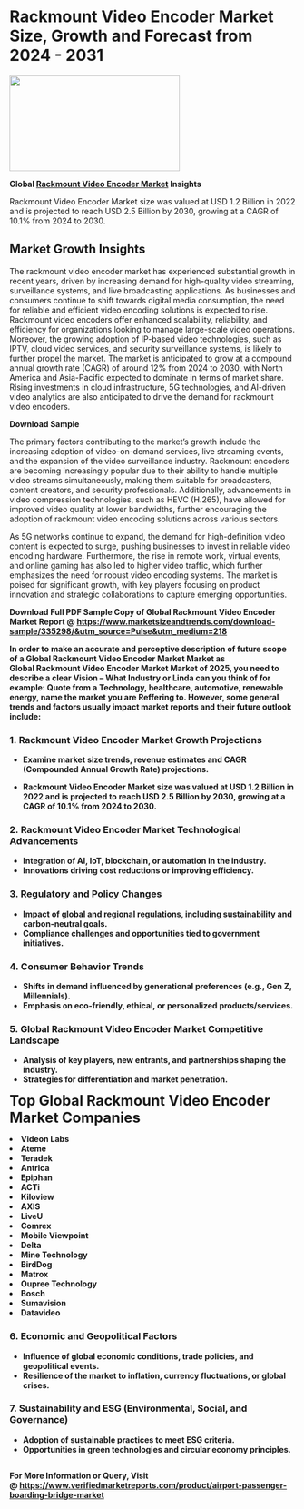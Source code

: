 <H1>Rackmount Video Encoder Market Size, Growth and Forecast from 2024 - 2031</H1><img class="aligncenter size-medium wp-image-584254" src="https://thirdeyenews.in/wp-content/uploads/2024/09/Global-Market-Research-300x168.jpeg" alt="" width="300" height="168" /><p><strong>Global&nbsp;<a href="https://www.marketsizeandtrends.com/download-sample/335298/&amp;utm_source=Pulse&amp;utm_medium=218">Rackmount Video Encoder Market</a> Insights</strong></p><p>Rackmount Video Encoder Market size was valued at USD 1.2 Billion in 2022 and is projected to reach USD 2.5 Billion by 2030, growing at a CAGR of 10.1% from 2024 to 2030.</p><p><h2>Market Growth Insights</h2> <p>The rackmount video encoder market has experienced substantial growth in recent years, driven by increasing demand for high-quality video streaming, surveillance systems, and live broadcasting applications. As businesses and consumers continue to shift towards digital media consumption, the need for reliable and efficient video encoding solutions is expected to rise. Rackmount video encoders offer enhanced scalability, reliability, and efficiency for organizations looking to manage large-scale video operations. Moreover, the growing adoption of IP-based video technologies, such as IPTV, cloud video services, and security surveillance systems, is likely to further propel the market. The market is anticipated to grow at a compound annual growth rate (CAGR) of around 12% from 2024 to 2030, with North America and Asia-Pacific expected to dominate in terms of market share. Rising investments in cloud infrastructure, 5G technologies, and AI-driven video analytics are also anticipated to drive the demand for rackmount video encoders.</p> <p><strong>Download Sample</strong></p> <p>The primary factors contributing to the market’s growth include the increasing adoption of video-on-demand services, live streaming events, and the expansion of the video surveillance industry. Rackmount encoders are becoming increasingly popular due to their ability to handle multiple video streams simultaneously, making them suitable for broadcasters, content creators, and security professionals. Additionally, advancements in video compression technologies, such as HEVC (H.265), have allowed for improved video quality at lower bandwidths, further encouraging the adoption of rackmount video encoding solutions across various sectors.</p> <p>As 5G networks continue to expand, the demand for high-definition video content is expected to surge, pushing businesses to invest in reliable video encoding hardware. Furthermore, the rise in remote work, virtual events, and online gaming has also led to higher video traffic, which further emphasizes the need for robust video encoding systems. The market is poised for significant growth, with key players focusing on product innovation and strategic collaborations to capture emerging opportunities.</p> <p><strong></p><p><span class=""><strong>Download Full PDF Sample Copy of Global Rackmount Video Encoder Market Report</strong> @ <a href="https://www.marketsizeandtrends.com/download-sample/335298/&amp;utm_source=Pulse&amp;utm_medium=218" target="_blank">https://www.marketsizeandtrends.com/download-sample/335298/&amp;utm_source=Pulse&amp;utm_medium=218</a></span></p><p>In order to make an accurate and perceptive description of future scope of a Global&nbsp;Rackmount Video Encoder Market Market as Global&nbsp;Rackmount Video Encoder Market Market of 2025, you need to describe a clear Vision &ndash; What Industry or Linda can you think of for example: Quote from a Technology, healthcare, automotive, renewable energy, name the market you are Reffering to. However, some general trends and factors usually impact market reports and their future outlook include:</p><h3>1.&nbsp;<strong>Rackmount Video Encoder Market Growth Projections</strong></h3><ul><li>Examine market size trends, revenue estimates and CAGR (Compounded Annual Growth Rate) projections.</li><li><p>Rackmount Video Encoder Market size was valued at USD 1.2 Billion in 2022 and is projected to reach USD 2.5 Billion by 2030, growing at a CAGR of 10.1% from 2024 to 2030.</p></li></ul><h3>2.&nbsp;<strong>Rackmount Video Encoder Market Technological Advancements</strong></h3><ul><li>Integration of AI, IoT, blockchain, or automation in the industry.</li><li>Innovations driving cost reductions or improving efficiency.</li></ul><h3>3.&nbsp;<strong>Regulatory and Policy Changes</strong></h3><ul><li>Impact of global and regional regulations, including sustainability and carbon-neutral goals.</li><li>Compliance challenges and opportunities tied to government initiatives.</li></ul><h3>4.&nbsp;<strong>Consumer Behavior Trends</strong></h3><ul><li>Shifts in demand influenced by generational preferences (e.g., Gen Z, Millennials).</li><li>Emphasis on eco-friendly, ethical, or personalized products/services.</li></ul><h3>5.&nbsp;<strong>Global Rackmount Video Encoder Market Competitive Landscape</strong></h3><ul><li>Analysis of key players, new entrants, and partnerships shaping the industry.</li><li>Strategies for differentiation and market penetration.</li></ul><p data-pm-slice="1 1 []"><span style="color: inherit; font-family: inherit; font-size: 25px;">Top Global Rackmount Video Encoder Market Companies</span></p><div class="" data-test-id=""><p><li>Videon Labs</li><li> Ateme</li><li> Teradek</li><li> Antrica</li><li> Epiphan</li><li> ACTi</li><li> Kiloview</li><li> AXIS</li><li> LiveU</li><li> Comrex</li><li> Mobile Viewpoint</li><li> Delta</li><li> Mine Technology</li><li> BirdDog</li><li> Matrox</li><li> Oupree Technology</li><li> Bosch</li><li> Sumavision</li><li> Datavideo</li></p></div><h3>6.&nbsp;<strong>Economic and Geopolitical Factors</strong></h3><ul><li>Influence of global economic conditions, trade policies, and geopolitical events.</li><li>Resilience of the market to inflation, currency fluctuations, or global crises.</li></ul><h3>7.&nbsp;<strong>Sustainability and ESG (Environmental, Social, and Governance)</strong></h3><ul><li>Adoption of sustainable practices to meet ESG criteria.</li><li>Opportunities in green technologies and circular economy principles.</li></ul><h2><strong style="font-size: 14px;">For More Information or Query, Visit @&nbsp;</strong><a style="background-color: #ffffff; font-size: 14px;" href="https://www.marketsizeandtrends.com/report/rackmount-video-encoder-market/" target="_blank">https://www.verifiedmarketreports.com/product/airport-passenger-boarding-bridge-market</a></h2>
